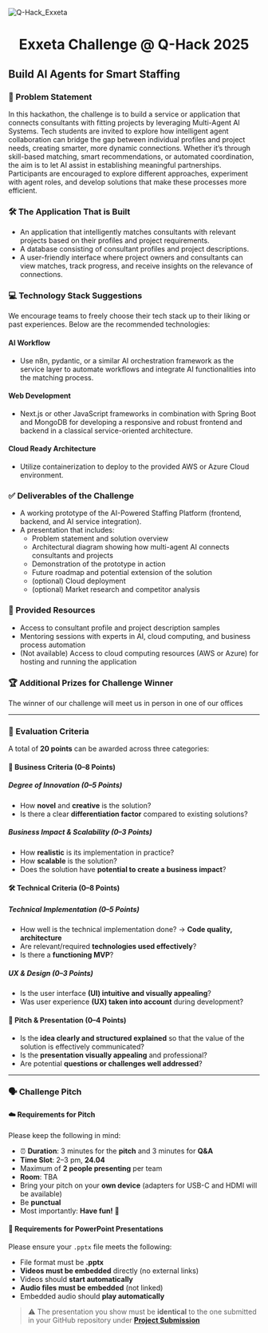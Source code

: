 ![Q-Hack_Exxeta](https://github.com/user-attachments/assets/69a476aa-6c8f-4da5-b4f2-3b79e4d1669e)

# <p align="center"> Exxeta Challenge @ Q-Hack 2025 </p>

## Build AI Agents for Smart Staffing

### 📄 Problem Statement

In this hackathon, the challenge is to build a service or application that connects consultants with fitting projects by leveraging Multi-Agent AI Systems. Tech students are invited to explore how intelligent agent collaboration can bridge the gap between individual profiles and project needs, creating smarter, more dynamic connections. Whether it’s through skill-based matching, smart recommendations, or automated coordination, the aim is to let AI assist in establishing meaningful partnerships. Participants are encouraged to explore different approaches, experiment with agent roles, and develop solutions that make these processes more efficient.

### 🛠️ **The Application That is Built**

- An application that intelligently matches consultants with relevant projects based on their profiles and project requirements.  
- A database consisting of consultant profiles and project descriptions.  
- A user-friendly interface where project owners and consultants can view matches, track progress, and receive insights on the relevance of connections.  

### 💻 Technology Stack Suggestions

We encourage teams to freely choose their tech stack up to their liking or past experiences. Below are the recommended technologies:

#### AI Workflow

- Use n8n, pydantic, or a similar AI orchestration framework as the service layer to automate workflows and integrate AI functionalities into the matching process.  

#### Web Development

- Next.js or other JavaScript frameworks in combination with Spring Boot and MongoDB for developing a responsive and robust frontend and backend in a classical service-oriented architecture.  

#### Cloud Ready Architecture

- Utilize containerization to deploy to the provided AWS or Azure Cloud environment.  

### ✅ Deliverables of the Challenge

- A working prototype of the AI-Powered Staffing Platform (frontend, backend, and AI service integration).  
- A presentation that includes:
  - Problem statement and solution overview  
  - Architectural diagram showing how multi-agent AI connects consultants and projects  
  - Demonstration of the prototype in action  
  - Future roadmap and potential extension of the solution  
  - (optional) Cloud deployment
  - (optional) Market research and competitor analysis

### 🧰 Provided Resources 

- Access to consultant profile and project description samples  
- Mentoring sessions with experts in AI, cloud computing, and business process automation
- (Not available) Access to cloud computing resources (AWS or Azure) for hosting and running the application
   
### 🏆 Additional Prizes for Challenge Winner

The winner of our challenge will meet us in person in one of our offices

---

### 🧪 Evaluation Criteria

A total of **20 points** can be awarded across three categories:

#### 💼 Business Criteria (0–8 Points)

##### Degree of Innovation (0–5 Points)
- How **novel** and **creative** is the solution?  
- Is there a clear **differentiation factor** compared to existing solutions?

##### Business Impact & Scalability (0–3 Points)
- How **realistic** is its implementation in practice?  
- How **scalable** is the solution?  
- Does the solution have **potential to create a business impact**?

#### 🛠️ Technical Criteria (0–8 Points)

##### Technical Implementation (0–5 Points)
- How well is the technical implementation done? → **Code quality, architecture**  
- Are relevant/required **technologies used effectively**?  
- Is there a **functioning MVP**?

##### UX & Design (0–3 Points)
- Is the user interface **(UI) intuitive and visually appealing**?  
- Was user experience **(UX) taken into account** during development?

#### 🎤 Pitch & Presentation (0–4 Points)
- Is the **idea clearly and structured explained** so that the value of the solution is effectively communicated?  
- Is the **presentation visually appealing** and professional?  
- Are potential **questions or challenges well addressed**?

---

### 🗣️ Challenge Pitch

#### ☁️ Requirements for Pitch

Please keep the following in mind:

- ⏰ **Duration**: 3 minutes for the **pitch** and 3 minutes for **Q&A**
- **Time Slot**: 2–3 pm, **24.04**
- Maximum of **2 people presenting** per team
- **Room**: TBA
- Bring your pitch on your **own device** (adapters for USB-C and HDMI will be available)
- Be **punctual**
- Most importantly: **Have fun!** 🎉

#### 🎥 Requirements for PowerPoint Presentations

Please ensure your `.pptx` file meets the following:

- File format must be **.pptx**
- **Videos must be embedded** directly (no external links)
- Videos should **start automatically**
- **Audio files must be embedded** (not linked)
- Embedded audio should **play automatically**

> ⚠️ The presentation you show must be **identical** to the one submitted in your GitHub repository under [**Project Submission**](https://q-summit.notion.site/Project-Submission-1bd024b9b73b8110bd64d7a581e0f8da)

